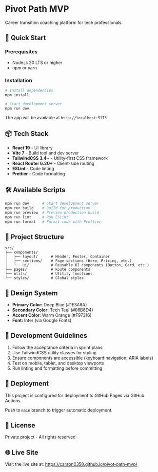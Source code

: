 # Pivot Path MVP

Career transition coaching platform for tech professionals.

## 🚀 Quick Start

### Prerequisites
- Node.js 20 LTS or higher
- npm or yarn

### Installation

```bash
# Install dependencies
npm install

# Start development server
npm run dev
```

The app will be available at `http://localhost:5173`

## 📦 Tech Stack

- **React 19** - UI library
- **Vite 7** - Build tool and dev server
- **TailwindCSS 3.4+** - Utility-first CSS framework
- **React Router 6.20+** - Client-side routing
- **ESLint** - Code linting
- **Prettier** - Code formatting

## 🛠️ Available Scripts

```bash
npm run dev      # Start development server
npm run build    # Build for production
npm run preview  # Preview production build
npm run lint     # Run ESLint
npm run format   # Format code with Prettier
```

## 📁 Project Structure

```
src/
├── components/
│   ├── layout/      # Header, Footer, Container
│   ├── sections/    # Page sections (Hero, Pricing, etc.)
│   └── ui/          # Reusable UI components (Button, Card, etc.)
├── pages/           # Route components
├── utils/           # Utility functions
└── styles/          # Global styles
```

## 🎨 Design System

- **Primary Color:** Deep Blue (#1E3A8A)
- **Secondary Color:** Tech Teal (#06B6D4)
- **Accent Color:** Warm Orange (#F97316)
- **Font:** Inter (via Google Fonts)

## 📝 Development Guidelines

1. Follow the acceptance criteria in sprint plans
2. Use TailwindCSS utility classes for styling
3. Ensure components are accessible (keyboard navigation, ARIA labels)
4. Test on mobile, tablet, and desktop viewports
5. Run linting and formatting before committing

## 🚢 Deployment

This project is configured for deployment to GitHub Pages via GitHub Actions.

Push to `main` branch to trigger automatic deployment.

## 📄 License

Private project - All rights reserved

## 🌐 Live Site

Visit the live site at: https://carson0350.github.io/pivot-path-mvp/
